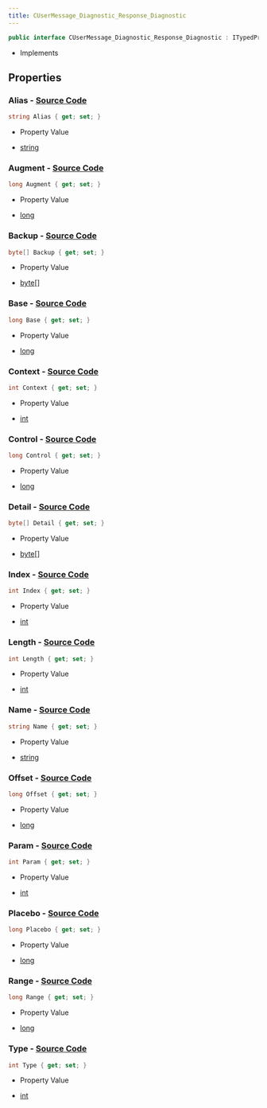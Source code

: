 ```yaml
---
title: CUserMessage_Diagnostic_Response_Diagnostic
---
```


```csharp
public interface CUserMessage_Diagnostic_Response_Diagnostic : ITypedProtobuf<CUserMessage_Diagnostic_Response_Diagnostic>, INativeHandle
```

- Implements

## Properties

### **Alias** - [Source Code](https://github.com/swiftly-solution/swiftlys2/blob/main/managed/src/SwiftlyS2.Generated/Protobufs/Interfaces/CUserMessage_Diagnostic_Response_Diagnostic.cs#L40)

```csharp
string Alias { get; set; }
```

- Property Value

- [string](https://learn.microsoft.com/dotnet/api/system.string)

### **Augment** - [Source Code](https://github.com/swiftly-solution/swiftlys2/blob/main/managed/src/SwiftlyS2.Generated/Protobufs/Interfaces/CUserMessage_Diagnostic_Response_Diagnostic.cs#L52)

```csharp
long Augment { get; set; }
```

- Property Value

- [long](https://learn.microsoft.com/dotnet/api/system.int64)

### **Backup** - [Source Code](https://github.com/swiftly-solution/swiftlys2/blob/main/managed/src/SwiftlyS2.Generated/Protobufs/Interfaces/CUserMessage_Diagnostic_Response_Diagnostic.cs#L43)

```csharp
byte[] Backup { get; set; }
```

- Property Value

- [byte](https://learn.microsoft.com/dotnet/api/system.byte)[]

### **Base** - [Source Code](https://github.com/swiftly-solution/swiftlys2/blob/main/managed/src/SwiftlyS2.Generated/Protobufs/Interfaces/CUserMessage_Diagnostic_Response_Diagnostic.cs#L28)

```csharp
long Base { get; set; }
```

- Property Value

- [long](https://learn.microsoft.com/dotnet/api/system.int64)

### **Context** - [Source Code](https://github.com/swiftly-solution/swiftlys2/blob/main/managed/src/SwiftlyS2.Generated/Protobufs/Interfaces/CUserMessage_Diagnostic_Response_Diagnostic.cs#L46)

```csharp
int Context { get; set; }
```

- Property Value

- [int](https://learn.microsoft.com/dotnet/api/system.int32)

### **Control** - [Source Code](https://github.com/swiftly-solution/swiftlys2/blob/main/managed/src/SwiftlyS2.Generated/Protobufs/Interfaces/CUserMessage_Diagnostic_Response_Diagnostic.cs#L49)

```csharp
long Control { get; set; }
```

- Property Value

- [long](https://learn.microsoft.com/dotnet/api/system.int64)

### **Detail** - [Source Code](https://github.com/swiftly-solution/swiftlys2/blob/main/managed/src/SwiftlyS2.Generated/Protobufs/Interfaces/CUserMessage_Diagnostic_Response_Diagnostic.cs#L25)

```csharp
byte[] Detail { get; set; }
```

- Property Value

- [byte](https://learn.microsoft.com/dotnet/api/system.byte)[]

### **Index** - [Source Code](https://github.com/swiftly-solution/swiftlys2/blob/main/managed/src/SwiftlyS2.Generated/Protobufs/Interfaces/CUserMessage_Diagnostic_Response_Diagnostic.cs#L13)

```csharp
int Index { get; set; }
```

- Property Value

- [int](https://learn.microsoft.com/dotnet/api/system.int32)

### **Length** - [Source Code](https://github.com/swiftly-solution/swiftlys2/blob/main/managed/src/SwiftlyS2.Generated/Protobufs/Interfaces/CUserMessage_Diagnostic_Response_Diagnostic.cs#L22)

```csharp
int Length { get; set; }
```

- Property Value

- [int](https://learn.microsoft.com/dotnet/api/system.int32)

### **Name** - [Source Code](https://github.com/swiftly-solution/swiftlys2/blob/main/managed/src/SwiftlyS2.Generated/Protobufs/Interfaces/CUserMessage_Diagnostic_Response_Diagnostic.cs#L37)

```csharp
string Name { get; set; }
```

- Property Value

- [string](https://learn.microsoft.com/dotnet/api/system.string)

### **Offset** - [Source Code](https://github.com/swiftly-solution/swiftlys2/blob/main/managed/src/SwiftlyS2.Generated/Protobufs/Interfaces/CUserMessage_Diagnostic_Response_Diagnostic.cs#L16)

```csharp
long Offset { get; set; }
```

- Property Value

- [long](https://learn.microsoft.com/dotnet/api/system.int64)

### **Param** - [Source Code](https://github.com/swiftly-solution/swiftlys2/blob/main/managed/src/SwiftlyS2.Generated/Protobufs/Interfaces/CUserMessage_Diagnostic_Response_Diagnostic.cs#L19)

```csharp
int Param { get; set; }
```

- Property Value

- [int](https://learn.microsoft.com/dotnet/api/system.int32)

### **Placebo** - [Source Code](https://github.com/swiftly-solution/swiftlys2/blob/main/managed/src/SwiftlyS2.Generated/Protobufs/Interfaces/CUserMessage_Diagnostic_Response_Diagnostic.cs#L55)

```csharp
long Placebo { get; set; }
```

- Property Value

- [long](https://learn.microsoft.com/dotnet/api/system.int64)

### **Range** - [Source Code](https://github.com/swiftly-solution/swiftlys2/blob/main/managed/src/SwiftlyS2.Generated/Protobufs/Interfaces/CUserMessage_Diagnostic_Response_Diagnostic.cs#L31)

```csharp
long Range { get; set; }
```

- Property Value

- [long](https://learn.microsoft.com/dotnet/api/system.int64)

### **Type** - [Source Code](https://github.com/swiftly-solution/swiftlys2/blob/main/managed/src/SwiftlyS2.Generated/Protobufs/Interfaces/CUserMessage_Diagnostic_Response_Diagnostic.cs#L34)

```csharp
int Type { get; set; }
```

- Property Value

- [int](https://learn.microsoft.com/dotnet/api/system.int32)

